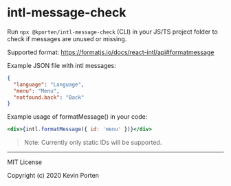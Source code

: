 # intl-message-check

Run `npx @kporten/intl-message-check` (CLI) in your JS/TS project folder to check if messages are unused or missing.

Supported format: https://formatjs.io/docs/react-intl/api#formatmessage

Example JSON file with intl messages:

```json
{
  "language": "Language",
  "menu": "Menu",
  "notfound.back": "Back"
}
```

Example usage of formatMessage() in your code:

```jsx
<div>{intl.formatMessage({ id: 'menu' })}</div>
```

> Note: Currently only static IDs will be supported.

---

MIT License

Copyright (c) 2020 Kevin Porten

